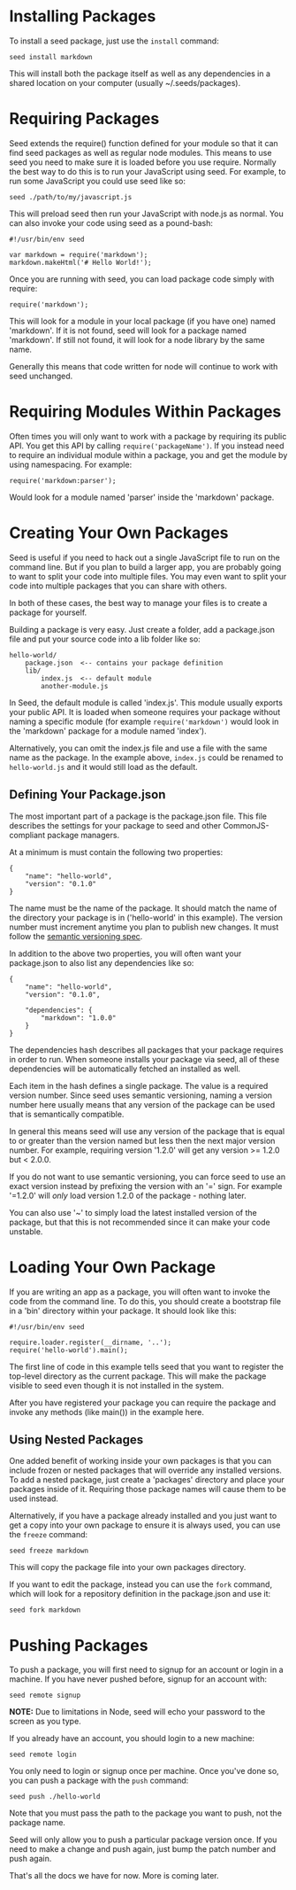 # Installing Packages

To install a seed package, just use the `install` command:

	seed install markdown
	
This will install both the package itself as well as any dependencies in a shared location on your computer (usually ~/.seeds/packages).  

# Requiring Packages

Seed extends the require() function defined for your module so that it can 
find seed packages as well as regular node modules.  This means to use seed
you need to make sure it is loaded before you use require.  Normally the
best way to do this is to run your JavaScript using seed.  For example,
to run some JavaScript you could use seed like so:

	seed ./path/to/my/javascript.js

This will preload seed then run your JavaScript with node.js as normal.  You 
can also invoke your code using seed as a pound-bash:

	#!/usr/bin/env seed
	
	var markdown = require('markdown');
	markdown.makeHtml('# Hello World!');

Once you are running with seed, you can load package code simply with require:

	require('markdown');
	
This will look for a module in your local package (if you have one) named 
'markdown'.  If it is not found, seed will look for a package named 
'markdown'.  If still not found, it will look for a node library by the same
name.  

Generally this means that code written for node will continue to work with
seed unchanged.

# Requiring Modules Within Packages

Often times you will only want to work with a package by requiring its 
public API.  You get this API by calling `require('packageName')`.  If you 
instead need to require an individual module within a package, you and get the
module by using namespacing.  For example:

	require('markdown:parser');
	
Would look for a module named 'parser' inside the 'markdown' package.  

# Creating Your Own Packages

Seed is useful if you need to hack out a single JavaScript file to run on the
command line.  But if you plan to build a larger app, you are probably going 
to want to split your code into multiple files.  You may even want to split
your code into multiple packages that you can share with others.

In both of these cases, the best way to manage your files is to create 
a package for yourself.

Building a package is very easy.  Just create a folder, add a package.json 
file and put your source code into a lib folder like so:

	hello-world/
		package.json  <-- contains your package definition
		lib/
			index.js  <-- default module
			another-module.js 

In Seed, the default module is called 'index.js'.  This module usually exports
your public API. It is loaded when someone requires your package without 
naming a specific module (for example `require('markdown')` would look in the
'markdown' package for a module named 'index').  

Alternatively, you can omit the index.js file and use a file with the same 
name as the package.  In the example above, `index.js` could be renamed to 
`hello-world.js` and it would still load as the default.

## Defining Your Package.json

The most important part of a package is the package.json file.  This file 
describes the settings for your package to seed and other CommonJS-compliant
package managers.

At a minimum is must contain the following two properties:

	{
		"name": "hello-world",
		"version": "0.1.0"
	}
	
The name must be the name of the package.  It should match the name of the 
directory your package is in ('hello-world' in this example).  The version
number must increment anytime you plan to publish new changes.  It must 
follow the [semantic versioning spec](http://semver.org).

In addition to the above two properties, you will often want your package.json
to also list any dependencies like so:

	{
		"name": "hello-world",
		"version": "0.1.0",
		
		"dependencies": {
			"markdown": "1.0.0"
		}
	}
	
The dependencies hash describes all packages that your package requires in 
order to run.  When someone installs your package via seed, all of these
dependencies will be automatically fetched an installed as well.

Each item in the hash defines a single package.  The value is a required 
version number.  Since seed uses semantic versioning, naming a version number
here usually means that any version of the package can be used that is 
semantically compatible.  

In general this means seed will use any version of the package that is equal 
to or greater than the version named but less then the next major version 
number.  For example, requiring version '1.2.0' will get any version >= 1.2.0
but < 2.0.0.

If you do not want to use semantic versioning, you can force seed to use an 
exact version instead by prefixing the version with an '=' sign.  For example 
'=1.2.0' will _only_ load version 1.2.0 of the package - nothing later.  

You can also use '~' to simply load the latest installed version of the 
package, but that this is not recommended since it can make your code 
unstable.

# Loading Your Own Package

If you are writing an app as a package, you will often want to invoke the 
code from the command line.  To do this, you should create a bootstrap file
in a 'bin' directory within your package.  It should look like this:

	#!/usr/bin/env seed
	
	require.loader.register(__dirname, '..');
	require('hello-world').main();
	
The first line of code in this example tells seed that you want to register the top-level directory as the current package.  This will make the package 
visible to seed even though it is not installed in the system.

After you have registered your package you can require the package and invoke
any methods (like main()) in the example here.

## Using Nested Packages

One added benefit of working inside your own packages is that you can include
frozen or nested packages that will override any installed versions.  To add 
a nested package, just create a 'packages' directory and place your packages
inside of it.  Requiring those package names will cause them to be used 
instead.

Alternatively, if you have a package already installed and you just want to
get a copy into your own package to ensure it is always used, you can use the
`freeze` command:

	seed freeze markdown
	
This will copy the package file into your own packages directory.

If you want to edit the package, instead you can use the `fork` command,
which will look for a repository definition in the package.json and use it:

	seed fork markdown
	
# Pushing Packages

To push a package, you will first need to signup for an account or login in 
a machine.  If you have never pushed before, signup for an account with:

	seed remote signup
	
__NOTE:__ Due to limitations in Node, seed will echo your password to the 
screen as you type.

If you already have an account, you should login to a new machine:

	seed remote login
	
You only need to login or signup once per machine.  Once you've done so, you
can push a package with the `push` command:

	seed push ./hello-world
	
Note that you must pass the path to the package you want to push, not the 
package name.

Seed will only allow you to push a particular package version once.  If you 
need to make a change and push again, just bump the patch number and push 
again.

That's all the docs we have for now.  More is coming later.

	
	